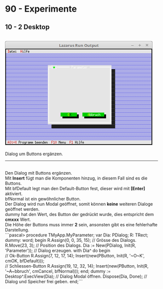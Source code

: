 # 90 - Experimente
## 10 - 2 Desktop
<br>
<img src="image.png" alt="Selfhtml"><br><br>
Dialog um Buttons ergänzen.<br>
<hr><br>
Den Dialog mit Buttons ergänzen.<br>
Mit <b>Insert</b> fügt man die Komponenten hinzug, in diesem Fall sind es die Buttons.<br>
Mit bfDefault legt man den Default-Button fest, dieser wird mit <b>[Enter]</b> aktiviert.<br>
bfNormal ist ein gewöhnlicher Button.<br>
Der Dialog wird nun Modal geöffnet, somit können <b>keine</b> weiteren Dialoge geöffnet werden.<br>
dummy hat den Wert, des Button der gedrückt wurde, dies entspricht dem <b>cmxxx</b> Wert.<br>
Die Höhe der Buttons muss immer <b>2</b> sein, ansonsten gibt es eine fehlerhafte Darstellung.<br>
```pascal>  procedure TMyApp.MyParameter;
  var
    Dia: PDialog;
    R: TRect;
    dummy: word;
  begin
    R.Assign(0, 0, 35, 15);                    // Grösse des Dialogs.
    R.Move(23, 3);                             // Position des Dialogs.
    Dia := New(PDialog, Init(R, 'Parameter')); // Dialog erzeugen.
    with Dia^ do begin
<br>
      // Ok-Button
      R.Assign(7, 12, 17, 14);
      Insert(new(PButton, Init(R, '~O~K', cmOK, bfDefault)));
<br>
      // Schliessen-Button
      R.Assign(19, 12, 32, 14);
      Insert(new(PButton, Init(R, '~A~bbruch', cmCancel, bfNormal)));
    end;
    dummy := Desktop^.ExecView(Dia);   // Dialog Modal öffnen.
    Dispose(Dia, Done);                // Dialog und Speicher frei geben.
  end;```
<br>
